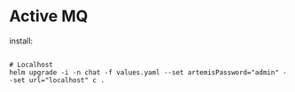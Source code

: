 # Active MQ

install:

```shell

# Localhost
helm upgrade -i -n chat -f values.yaml --set artemisPassword="admin" --set url="localhost" c . 

```
